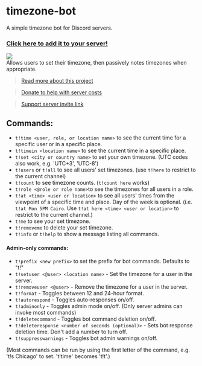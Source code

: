 # timezone-bot

A simple timezone bot for Discord servers.

### [Click here to add it to your server!](https://discord.com/api/oauth2/authorize?client_id=437598259330940939&permissions=75840&scope=bot)

![](https://www.jasperstephenson.com/posts/timezonebot/full/1.png)  
Allows users to set their timezone, then passively notes timezones when appropriate.

> [Read more about this project](https://www.jasperstephenson.com/posts/timezonebot)

> [Donate to help with server costs](https://www.patreon.com/midblue)

> [Support server invite link](https://discord.gg/9MKpMCV)

## Commands:

- `t!time <user, role, or location name>` to see the current time for a specific user or in a specific place.
- `t!timein <location name>` to see the current time in a specific place.
- `t!set <city or country name>` to set your own timezone. (UTC codes also work, e.g. 'UTC+3', 'UTC-8')
- `t!users` or `t!all` to see all users' set timezones. (use `t!here` to restrict to the current channel)
- `t!count` to see timezone counts. (`t!count here` works)
- `t!role <@role or role name>`to see the timezones for all users in a role.
- `t!at <time> <user or location>` to see all users' times from the viewpoint of a specific time and place. Day of the week is optional. (i.e. `t!at Mon 5PM Cairo`. Use `t!at here <time> <user or location>` to restrict to the current channel.)
- `t!me` to see your set timezone.
- `t!removeme` to delete your set timezone.
- `t!info` or `t!help` to show a message listing all commands.

#### Admin-only commands:

- `t!prefix <new prefix>` to set the prefix for bot commands. Defaults to "t!"
- `t!setuser <@user> <location name>` - Set the timezone for a user in the server.
- `t!removeuser <@user>` - Remove the timezone for a user in the server.
- `t!format` - Toggles between 12 and 24-hour format.
- `t!autorespond` - Toggles auto-responses on/off.
- `t!adminonly` - Toggles admin mode on/off. (Only server admins can invoke most commands)
- `t!deletecommand` - Toggles bot command deletion on/off.
- `t!deleteresponse <number of seconds (optional)>` - Sets bot response deletion time. Don't add a number to turn off.
- `t!suppresswarnings` - Toggles bot admin warnings on/off.

(Most commands can be run by using the first letter of the command, e.g. 't!s Chicago' to set. 't!time' becomes 't!t'.)
